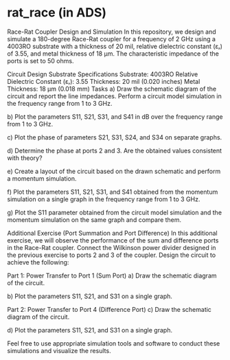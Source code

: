 # rat_race (in ADS)

Race-Rat Coupler Design and Simulation
In this repository, we design and simulate a 180-degree Race-Rat coupler for a frequency of 2 GHz using a 4003RO substrate with a thickness of 20 mil, relative dielectric constant (εᵣ) of 3.55, and metal thickness of 18 µm. The characteristic impedance of the ports is set to 50 ohms.

Circuit Design
Substrate Specifications
Substrate: 4003RO
Relative Dielectric Constant (εᵣ): 3.55
Thickness: 20 mil (0.020 inches)
Metal Thickness: 18 µm (0.018 mm)
Tasks
a) Draw the schematic diagram of the circuit and report the line impedances. Perform a circuit model simulation in the frequency range from 1 to 3 GHz.

b) Plot the parameters S11, S21, S31, and S41 in dB over the frequency range from 1 to 3 GHz.

c) Plot the phase of parameters S21, S31, S24, and S34 on separate graphs.

d) Determine the phase at ports 2 and 3. Are the obtained values consistent with theory?

e) Create a layout of the circuit based on the drawn schematic and perform a momentum simulation.

f) Plot the parameters S11, S21, S31, and S41 obtained from the momentum simulation on a single graph in the frequency range from 1 to 3 GHz.

g) Plot the S11 parameter obtained from the circuit model simulation and the momentum simulation on the same graph and compare them.

Additional Exercise (Port Summation and Port Difference)
In this additional exercise, we will observe the performance of the sum and difference ports in the Race-Rat coupler. Connect the Wilkinson power divider designed in the previous exercise to ports 2 and 3 of the coupler. Design the circuit to achieve the following:

Part 1: Power Transfer to Port 1 (Sum Port)
a) Draw the schematic diagram of the circuit.

b) Plot the parameters S11, S21, and S31 on a single graph.

Part 2: Power Transfer to Port 4 (Difference Port)
c) Draw the schematic diagram of the circuit.

d) Plot the parameters S11, S21, and S31 on a single graph.

Feel free to use appropriate simulation tools and software to conduct these simulations and visualize the results.
